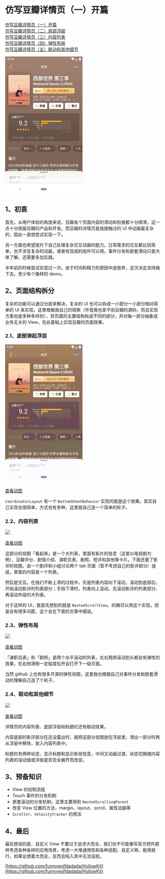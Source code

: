 # 仿写豆瓣详情页（一）开篇

[仿写豆瓣详情页（一）开篇](https://juejin.im/post/5ea3f88b6fb9a03c8b4c1ed2)  
[仿写豆瓣详情页（二）底部浮层](https://juejin.im/post/5ea3fc386fb9a03c7a333830)  
[仿写豆瓣详情页（三）内容列表](https://juejin.im/post/5ea3ffade51d4546ca30ccec)   
[仿写豆瓣详情页（四）弹性布局](https://juejin.im/post/5ea3f88b6fb9a03c8b4c1ed2)  
[仿写豆瓣详情页（五）联动和其他细节](https://juejin.im/post/5ea3f88b6fb9a03c8b4c1ed2)  

<img src="./douban_detail.jpg" width="50%" />

## 1、初衷

首先，从用户体验的角度来说，豆瓣各个页面内容的滑动和衔接都十分顺滑，这一点十分佩服豆瓣的产品和开发。而豆瓣的详情页是我接触过的 UI 中动画最复杂的，因此一直想尝试实现一下。  

另一方面也希望提升下自己处理复杂交互动画的能力。日常需求的交互都比较简单，也不涉及复杂的动画，或者有现成的组件可以用。事件分发和嵌套滑动只是大体了解，还需要多加实践。  

半年前的时候尝试实现过一次，由于时间和精力的原因中途放弃，这次决定坚持搞下去，至少有个像样的 demo。  

## 2、页面结构拆分

复杂的功能可以通过分层来解决，复杂的 UI 也可以拆成一小部分一小部分相对简单的 UI 来实现。这里根据我自己的观察（毕竟我也拿不到豆瓣的源码，而且实现方案也是多种多样的），将页面的主要结构拆成不同的部分，并对每一部分抽象成业务无关的 View，在此基础上实现豆瓣的页面效果。  

### 2.1、底部弹起浮层

<img src="./douban_floating_page.gif" width="50%" />  

[查看动图](./douban_floating_page.gif)

`CoordinatorLayout` 有一个 `BottomSheetBehavior` 实现的就是这个效果。其实自己实现也很简单，方式也有多种，这里就自己造一个简单的轮子。  

### 2.2、内容列表

<img src="./douban_content_list.gif" width="50%" />

[查看动图](./douban_content_list.gif)

这部分的视图「看起来」是一个大列表，里面有影片的信息（这里以电视剧为例）、豆瓣评分、剧情介绍、演职员表、剧照、短评和其他等卡片。下面还塞了影评的视图，由一个剧评和小组讨论两个 tab 页面（暂不考虑自己的影评部分）组成，里面的内容是一个列表。  

然后是交互。在我们不断上滑的过程中，先是列表内容向下滚动，滚动到底部后，开始滚动影评的列表部分；手指下滑时，列表向上滚动，先滚动影评的列表部分，再滚动外层的大列表。  

对于这样的 UI，我首先想到的就是 `NestedScrollView`，的确可以用这个实现，但是会有很多问题，这个会在下面的文章中细说。  

### 2.3、弹性布局

<img src="./elastic_layout.gif" width="50%" />

[查看动图](./elastic_layout.gif)

「演职员表」和「剧照」是两个水平滚动的列表，左右两侧滚动到头都会有弹性的效果，在右侧滑倒一定程度松开会打开下一级页面。  

当然 github 上也有很多开源的弹性视图，这里我也根据自己对事件分发和嵌套滑动的理解自己造了个轮子。

### 2.4、联动和其他细节

<img src="./linkage.gif" width="50%" />

[查看动图](./linkage.gif)

详情页的内容列表、底部浮层和标题栏还有联动效果。  

内容底部的影评部分在还没露出时，就把这部分视图放在浮层里，滑出一部分时再从浮层中移除，放入内容列表中。  

标题栏有两种状态，显示标题和显示影视信息，中间又动画过渡，状态切换随内容列表的滚动值或浮层是否完全展开而改变。

## 3、预备知识

- View 的绘制流程
- Touch 事件的分发机制
- 嵌套滚动的分发机制，这里主要用到 `NestedScrollingParent`
- 改变 View 位置的方法，margin、layout、scroll、属性动画等
- `Scroller`、`VelocityTracker` 的用法

## 4、最后

最后想说的是，自定义 View 不要过于追求大而全，我们也不可能像写官方控件那样考虑各种各样的应用场景，考虑一大堆通用性和各种适配。自定义嘛，能用就行，如果总想着大而全，反而会陷入其中无法自拔。  

[https://github.com/funnywolfdadada/HollowKit](https://github.com/funnywolfdadada/HollowKit)  
